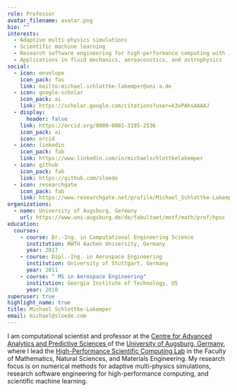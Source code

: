 ```yaml
---
role: Professor
avatar_filename: avatar.png
bio: ""
interests:
  - Adaptive multi-physics simulations
  - Scientific machine learning
  - Research software engineering for high-performance computing with Julia
  - Applications in fluid mechanics, aeroacoustics, and astrophysics
social:
  - icon: envelope
    icon_pack: fas
    link: mailto:michael.schlottke-lakemper@uni-a.de
  - icon: google-scholar
    icon_pack: ai
    link: https://scholar.google.com/citations?user=k3vPAhsAAAAJ
  - display:
      header: false
    link: https://orcid.org/0000-0002-3195-2536
    icon_pack: ai
    icon: orcid
  - icon: linkedin
    icon_pack: fab
    link: https://www.linkedin.com/in/michaelschlottkelakemper
  - icon: github
    icon_pack: fab
    link: https://github.com/sloede
  - icon: researchgate
    icon_pack: fab
    link: https://www.researchgate.net/profile/Michael_Schlottke-Lakemper
organizations:
  - name: University of Augsburg, Germany
    url: https://www.uni-augsburg.de/de/fakultaet/mntf/math/prof/hpsc
education:
  courses:
    - course: Dr.-Ing. in Computational Engineering Science
      institution: RWTH Aachen University, Germany
      year: 2017
    - course: Dipl.-Ing. in Aerospace Engineering
      institution: University of Stuttgart, Germany
      year: 2011
    - course: " MS in Aerospace Engineering"
      institution: Georgia Institute of Technology, US
      year: 2010
superuser: true
highlight_name: true
title: Michael Schlottke-Lakemper
email: michael@sloede.com
---
```

I am computational scientist and professor at the
[Centre for Advanced Analytics and Predictive Sciences ](https://www.uni-augsburg.de/de/forschung/einrichtungen/institute/caaps/)
of the
[University of Augsburg, Germany](https://www.uni-augsburg.de), where I lead the
[High-Performance Scientific Computing Lab](https://www.uni-augsburg.de/de/fakultaet/mntf/math/prof/hpsc)
in the Faculty of Mathematics, Natural Sciences, and Materials Engineering.
My research focus is on numerical methods for adaptive multi-physics
simulations, research software engineering for high-performance computing, and
scientific machine learning.
